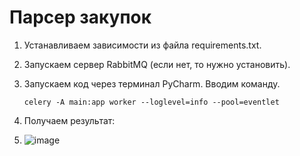<h1>Парсер закупок</h1>

1. Устанавливаем зависимости из файла requirements.txt.

2. Запускаем сервер RabbitMQ (если нет, то нужно установить).

3. Запускаем код через терминал PyCharm. Вводим команду.

   ```
   celery -A main:app worker --loglevel=info --pool=eventlet
   ```
4. Получаем результат:

5. 
   ![image](https://github.com/bgbisdbg/Library/assets/136889642/6fc16eba-03f2-481a-992e-1aa66706590b)

